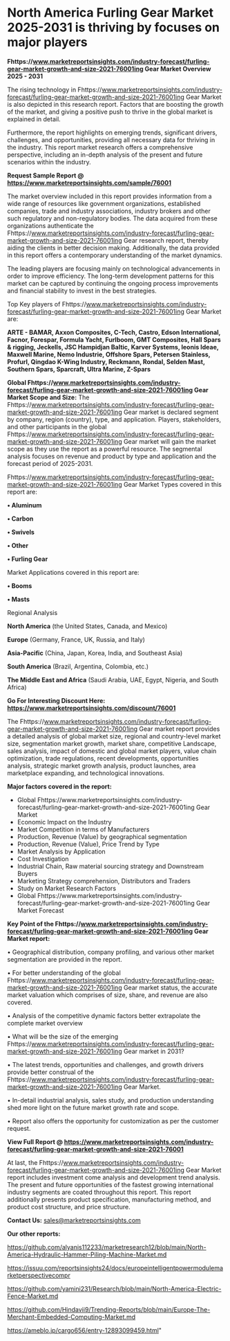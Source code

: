 # North America Furling Gear Market 2025-2031 is thriving by focuses on major players

<Strong> Fhttps://www.marketreportsinsights.com/industry-forecast/furling-gear-market-growth-and-size-2021-76001ing Gear Market Overview 2025 - 2031</strong>

The rising technology in Fhttps://www.marketreportsinsights.com/industry-forecast/furling-gear-market-growth-and-size-2021-76001ing Gear Market is also depicted in this research report. Factors that are boosting the growth of the market, and giving a positive push to thrive in the global market is explained in detail.

Furthermore, the report highlights on emerging trends, significant drivers, challenges, and opportunities, providing all necessary data for thriving in the industry. This report market research offers a comprehensive perspective, including an in-depth analysis of the present and future scenarios within the industry.

<strong>Request Sample Report @ <a href=https://www.marketreportsinsights.com/sample/76001>https://www.marketreportsinsights.com/sample/76001</a></strong>

The market overview included in this report provides information from a wide range of resources like government organizations, established companies, trade and industry associations, industry brokers and other such regulatory and non-regulatory bodies. The data acquired from these organizations authenticate the Fhttps://www.marketreportsinsights.com/industry-forecast/furling-gear-market-growth-and-size-2021-76001ing Gear research report, thereby aiding the clients in better decision making. Additionally, the data provided in this report offers a contemporary understanding of the market dynamics.

The leading players are focusing mainly on technological advancements in order to improve efficiency. The long-term development patterns for this market can be captured by continuing the ongoing process improvements and financial stability to invest in the best strategies.

Top Key players of Fhttps://www.marketreportsinsights.com/industry-forecast/furling-gear-market-growth-and-size-2021-76001ing Gear Market are:

<strong>ARTE - BAMAR, Axxon Composites, C-Tech, Castro, Edson International, Facnor, Forespar, Formula Yacht, Furlboom, GMT Composites, Hall Spars & rigging, Jeckells, JSC Hampidjan Baltic, Karver Systems, leonis Ideae, Maxwell Marine, Nemo Industrie, Offshore Spars, Petersen Stainless, Profurl, Qingdao K-Wing Industry, Reckmann, Rondal, Selden Mast, Southern Spars, Sparcraft, Ultra Marine, Z-Spars</strong>

<strong><b>Global Fhttps://www.marketreportsinsights.com/industry-forecast/furling-gear-market-growth-and-size-2021-76001ing Gear Market Scope and Size:</b></strong>
The Fhttps://www.marketreportsinsights.com/industry-forecast/furling-gear-market-growth-and-size-2021-76001ing Gear market is declared segment by company, region (country), type, and application. Players, stakeholders, and other participants in the global Fhttps://www.marketreportsinsights.com/industry-forecast/furling-gear-market-growth-and-size-2021-76001ing Gear market will gain the market scope as they use the report as a powerful resource. The segmental analysis focuses on revenue and product by type and application and the forecast period of 2025-2031.

Fhttps://www.marketreportsinsights.com/industry-forecast/furling-gear-market-growth-and-size-2021-76001ing Gear Market Types covered in this report are:

<strong>• Aluminum

• Carbon

• Swivels

• Other

• Furling Gear</strong>

Market Applications covered in this report are:

<strong>• Booms

• Masts</strong> 

Regional Analysis

<strong>North America</strong> (the United States, Canada, and Mexico)

<strong>Europe</strong> (Germany, France, UK, Russia, and Italy)

<strong>Asia-Pacific</strong> (China, Japan, Korea, India, and Southeast Asia)

<strong>South America</strong> (Brazil, Argentina, Colombia, etc.)

<strong>The Middle East and Africa</strong> (Saudi Arabia, UAE, Egypt, Nigeria, and South Africa)

<strong>Go For Interesting Discount Here: <a href=https://www.marketreportsinsights.com/discount/76001>https://www.marketreportsinsights.com/discount/76001</a></strong>

The Fhttps://www.marketreportsinsights.com/industry-forecast/furling-gear-market-growth-and-size-2021-76001ing Gear market report provides a detailed analysis of global market size, regional and country-level market size, segmentation market growth, market share, competitive Landscape, sales analysis, impact of domestic and global market players, value chain optimization, trade regulations, recent developments, opportunities analysis, strategic market growth analysis, product launches, area marketplace expanding, and technological innovations.

<strong><b>Major factors covered in the report:</b></strong>
<ul>
  <li>Global Fhttps://www.marketreportsinsights.com/industry-forecast/furling-gear-market-growth-and-size-2021-76001ing Gear Market </li>
  <li>Economic Impact on the Industry</li>
  <li>Market Competition in terms of Manufacturers</li>
  <li>Production, Revenue (Value) by geographical segmentation</li>
  <li>Production, Revenue (Value), Price Trend by Type</li>
  <li>Market Analysis by Application</li>
  <li>Cost Investigation</li>
  <li>Industrial Chain, Raw material sourcing strategy and Downstream Buyers</li>
  <li>Marketing Strategy comprehension, Distributors and Traders</li>
  <li>Study on Market Research Factors</li>
  <li>Global Fhttps://www.marketreportsinsights.com/industry-forecast/furling-gear-market-growth-and-size-2021-76001ing Gear Market Forecast</li>
</ul>

<strong><b>Key Point of the Fhttps://www.marketreportsinsights.com/industry-forecast/furling-gear-market-growth-and-size-2021-76001ing Gear Market report:</b></strong>

• Geographical distribution, company profiling, and various other market segmentation are provided in the report.

• For better understanding of the global Fhttps://www.marketreportsinsights.com/industry-forecast/furling-gear-market-growth-and-size-2021-76001ing Gear market status, the accurate market valuation which comprises of size, share, and revenue are also covered.

• Analysis of the competitive dynamic factors better extrapolate the complete market overview

• What will be the size of the emerging Fhttps://www.marketreportsinsights.com/industry-forecast/furling-gear-market-growth-and-size-2021-76001ing Gear market in 2031?

• The latest trends, opportunities and challenges, and growth drivers provide better construal of the Fhttps://www.marketreportsinsights.com/industry-forecast/furling-gear-market-growth-and-size-2021-76001ing Gear Market.

• In-detail industrial analysis, sales study, and production understanding shed more light on the future market growth rate and scope.

• Report also offers the opportunity for customization as per the customer request.

<strong><b>View Full Report @ <a href=https://www.marketreportsinsights.com/industry-forecast/furling-gear-market-growth-and-size-2021-76001>https://www.marketreportsinsights.com/industry-forecast/furling-gear-market-growth-and-size-2021-76001</a></b></strong>


At last, the Fhttps://www.marketreportsinsights.com/industry-forecast/furling-gear-market-growth-and-size-2021-76001ing Gear Market report includes investment come analysis and development trend analysis. The present and future opportunities of the fastest growing international industry segments are coated throughout this report. This report additionally presents product specification, manufacturing method, and product cost structure, and price structure.

<strong>Contact Us:</strong>
sales@marketreportsinsights.com

<strong>Our other reports:</strong>

<a href=https://github.com/alyanis112233/marketresearch12/blob/main/North-America-Hydraulic-Hammer-Piling-Machine-Market.md>https://github.com/alyanis112233/marketresearch12/blob/main/North-America-Hydraulic-Hammer-Piling-Machine-Market.md</a>

<a href=https://issuu.com/reportsinsights24/docs/europeintelligentpowermodulemarketperspectivecompr>https://issuu.com/reportsinsights24/docs/europeintelligentpowermodulemarketperspectivecompr</a>

<a href=https://github.com/yamini231/Research/blob/main/North-America-Electric-Fence-Market.md>https://github.com/yamini231/Research/blob/main/North-America-Electric-Fence-Market.md</a>

<a href=https://github.com/Hindavii9/Trending-Reports/blob/main/Europe-The-Merchant-Embedded-Computing-Market.md>https://github.com/Hindavii9/Trending-Reports/blob/main/Europe-The-Merchant-Embedded-Computing-Market.md</a>

<a href=https://ameblo.jp/cargo656/entry-12893099459.html>https://ameblo.jp/cargo656/entry-12893099459.html</a>"
